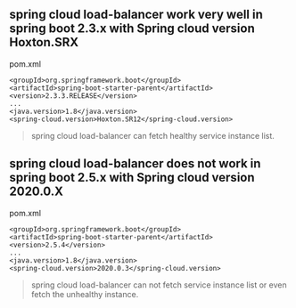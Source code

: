 
##  spring cloud load-balancer work very well in spring boot 2.3.x with Spring cloud version Hoxton.SRX

pom.xml
``` 
<groupId>org.springframework.boot</groupId>
<artifactId>spring-boot-starter-parent</artifactId>
<version>2.3.3.RELEASE</version>
...
<java.version>1.8</java.version>
<spring-cloud.version>Hoxton.SR12</spring-cloud.version>
```

> spring cloud load-balancer can fetch healthy service instance list.


## spring cloud load-balancer does not work in spring boot 2.5.x with Spring cloud version 2020.0.X

pom.xml
``` 
<groupId>org.springframework.boot</groupId>
<artifactId>spring-boot-starter-parent</artifactId>
<version>2.5.4</version>
...
<java.version>1.8</java.version>
<spring-cloud.version>2020.0.3</spring-cloud.version>
```

> spring cloud load-balancer can not fetch service instance list or even fetch the unhealthy instance.

